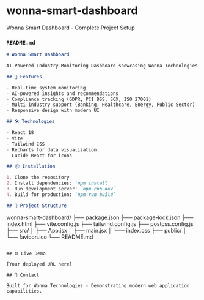 # wonna-smart-dashboard
Wonna Smart Dashboard - Complete Project Setup

### `README.md`
```markdown
# Wonna Smart Dashboard

AI-Powered Industry Monitoring Dashboard showcasing Wonna Technologies' capabilities.

## 🚀 Features

- Real-time system monitoring
- AI-powered insights and recommendations
- Compliance tracking (GDPR, PCI DSS, SOX, ISO 27001)
- Multi-industry support (Banking, Healthcare, Energy, Public Sector)
- Responsive design with modern UI

## 🛠️ Technologies

- React 18
- Vite
- Tailwind CSS
- Recharts for data visualization
- Lucide React for icons

## 📦 Installation

1. Clone the repository
2. Install dependencies: `npm install`
3. Run development server: `npm run dev`
4. Build for production: `npm run build`

## 📁 Project Structure
```
wonna-smart-dashboard/
├── package.json
├── package-lock.json
├── index.html
├── vite.config.js
├── tailwind.config.js
├── postcss.config.js
├── src/
│   ├── App.jsx
│   ├── main.jsx
│   └── index.css
├── public/
│   └── favicon.ico
└── README.md
```

## 🌐 Live Demo

[Your deployed URL here]

## 📧 Contact

Built for Wonna Technologies - Demonstrating modern web application capabilities.
```

